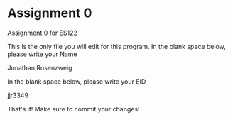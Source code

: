 # Assignment 0

Assignment 0 for ES122

This is the only file you will edit for this program. In the blank space below, please write your Name

Jonathan Rosenzweig

In the blank space below, please write your EID

jjr3349

That's it! Make sure to commit your changes!
